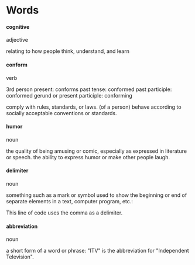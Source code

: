 # Words

#### cognitive

adjective

relating to how people think, understand, and learn

#### conform

verb 

3rd person present: conforms past tense: conformed past participle: conformed gerund or present participle: conforming

comply with rules, standards, or laws.
(of a person) behave according to socially acceptable conventions or standards.

#### humor

noun

the quality of being amusing or comic, especially as expressed in literature or speech.
the ability to express humor or make other people laugh.

#### delimiter

noun

something such as a mark or symbol used to show the beginning or end of separate elements in a text, computer program, etc.:

This line of code uses the comma as a delimiter.

#### abbreviation

noun 

a short form of a word or phrase:
"ITV" is the abbreviation for "Independent Television".
